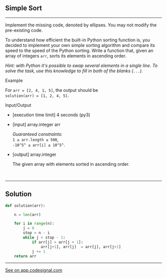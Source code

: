 ## Simple Sort
---
Implement the missing code, denoted by ellipses. You may not modify the pre-existing code.

To understand how efficient the built-in Python sorting function is, you decided to implement your own simple sorting algorithm and compare its speed to the speed of the Python sorting. Write a function that, given an array of integers `arr`, sorts its elements in ascending order.

*Hint: with Python it's possible to swap several elements in a single line. To solve the task, use this knowledge to fill in both of the blanks (`...`).*

Example

For `arr = [2, 4, 1, 5]`, the output should be\
`solution(arr) = [1, 2, 4, 5]`.

Input/Output

-   [execution time limit] 4 seconds (py3)

-   [input] array.integer arr

    *Guaranteed constraints:*\
    `1 ≤ arr.length ≤ 500`,\
    `-10^5^ ≤ arr[i] ≤ 10^5^`.

-   [output] array.integer

    The given array with elements sorted in ascending order.

    <br>
---
## Solution

```python
def solution(arr):

    n = len(arr)

    for i in range(n):
        j = 0
        stop = n - i
        while j < stop - 1:
            if arr[j] > arr[j + 1]:
                arr[j+1], arr[j]  = arr[j], arr[j+1]
            j += 1
    return arr

```
---
[See on app.codesignal.com](https://app.codesignal.com/arcade/python-arcade/meet-python/MEgcxkQyYqFDdySnH)